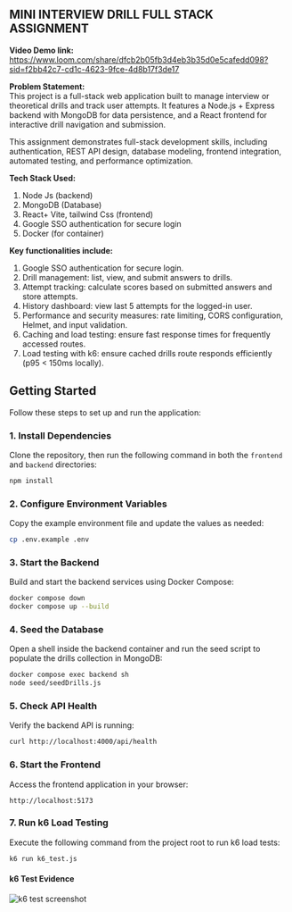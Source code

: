 ## MINI INTERVIEW DRILL FULL STACK ASSIGNMENT

**Video Demo link:**
https://www.loom.com/share/dfcb2b05fb3d4eb3b35d0e5cafedd098?sid=f2bb42c7-cd1c-4623-9fce-4d8b17f3de17


**Problem Statement:**<br>
This project is a full-stack web application built to manage interview or theoretical drills and track user attempts. It features a Node.js + Express backend with MongoDB for data persistence, and a React frontend for interactive drill navigation and submission.

This assignment demonstrates full-stack development skills, including authentication, REST API design, database modeling, frontend integration, automated testing, and performance optimization.

**Tech Stack Used:**

 1. Node Js (backend)
 2. MongoDB (Database)
 3. React+ Vite, tailwind Css (frontend)
 4. Google SSO authentication for secure login
 5. Docker (for container)
 
**Key functionalities include:**
1. Google SSO authentication for secure login.
2. Drill management: list, view, and submit answers to drills.
3. Attempt tracking: calculate scores based on submitted answers and store attempts.
4. History dashboard: view last 5 attempts for the logged-in user.
5. Performance and security measures: rate limiting, CORS configuration, Helmet, and input validation.
6. Caching and load testing: ensure fast response times for frequently accessed routes.
7. Load testing with k6: ensure cached drills route responds efficiently (p95 < 150ms locally).


## Getting Started

Follow these steps to set up and run the application:

### 1. Install Dependencies

Clone the repository, then run the following command in both the `frontend` and `backend` directories:

```bash
npm install
```

### 2. Configure Environment Variables

Copy the example environment file and update the values as needed:

```bash
cp .env.example .env
```

### 3. Start the Backend

Build and start the backend services using Docker Compose:

```bash
docker compose down
docker compose up --build
```

### 4. Seed the Database

Open a shell inside the backend container and run the seed script to populate the drills collection in MongoDB:

```bash
docker compose exec backend sh
node seed/seedDrills.js
```

### 5. Check API Health

Verify the backend API is running:

```bash
curl http://localhost:4000/api/health
```

### 6. Start the Frontend

Access the frontend application in your browser:

```
http://localhost:5173
```

### 7. Run k6 Load Testing

Execute the following command from the project root to run k6 load tests:

```bash
k6 run k6_test.js
```

#### k6 Test Evidence

![k6 test screenshot](https://github.com/user-attachments/assets/9dd43239-4bd7-4893-b8dc-b191943f6bb8)









